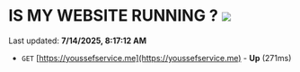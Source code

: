 # IS MY WEBSITE RUNNING ? [![](https://img.shields.io/static/v1?label=Sponsor&message=%E2%9D%A4&logo=GitHub&color=%23fe8e86)](https://github.com/sponsors/Youssef-Lehmam)

Last updated: **7/14/2025, 8:17:12 AM**

- `GET` [https://youssefservice.me](https://youssefservice.me) - **Up** (271ms)
